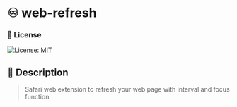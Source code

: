 # ♾ web-refresh

### 📃 License
[![License: MIT](https://img.shields.io/badge/License-MIT-yellow.svg)](https://opensource.org/licenses/MIT)

## 📝 Description
> Safari web extension to refresh your web page with interval and focus function
